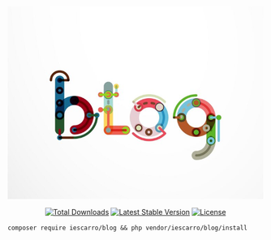 <p align="center">
    <img alt="Logo Blog" src="/art/logo.png">
</p>

<p align="center">
    <a href="https://packagist.org/packages/iescarro/blog"><img src="https://img.shields.io/packagist/dt/iescarro/blog" alt="Total Downloads"></a>
    <a href="https://packagist.org/packages/iescarro/blog"><img src="https://img.shields.io/packagist/v/iescarro/blog" alt="Latest Stable Version"></a>
    <a href="https://packagist.org/packages/iescarro/blog"><img src="https://img.shields.io/packagist/l/iescarro/blog" alt="License"></a>
</p>

```
composer require iescarro/blog && php vendor/iescarro/blog/install
```
